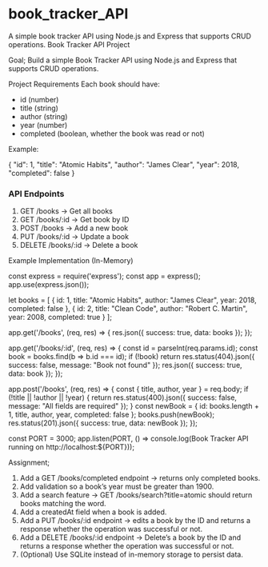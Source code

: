 # book_tracker_API
A simple book tracker API using Node.js and Express that supports CRUD operations. 
Book Tracker API Project

 Goal;
Build a simple Book Tracker API using Node.js and Express that supports CRUD operations.

 Project Requirements
Each book should have:

- id (number)
- title (string)
- author (string)
- year (number)
- completed (boolean, whether the book was read or not)

Example:

{
 "id": 1,
 "title": "Atomic Habits",
 "author": "James Clear",
 "year": 2018,
 "completed": false
}

### API Endpoints
1. GET /books → Get all books
2. GET /books/:id → Get book by ID
3. POST /books → Add a new book
4. PUT /books/:id → Update a book
5. DELETE /books/:id → Delete a book

Example Implementation (In-Memory)

const express = require('express');
const app = express();
app.use(express.json());

let books = [
 { id: 1, title: "Atomic Habits", author: "James Clear", year: 2018, completed: false },
 { id: 2, title: "Clean Code", author: "Robert C. Martin", year: 2008, completed: true }
];

app.get('/books', (req, res) => {
 res.json({ success: true, data: books });
});

app.get('/books/:id', (req, res) => {
 const id = parseInt(req.params.id);
 const book = books.find(b => b.id === id);
 if (!book) return res.status(404).json({ success: false, message: "Book not found" });
 res.json({ success: true, data: book });
});

app.post('/books', (req, res) => {
 const { title, author, year } = req.body;
 if (!title || !author || !year) {
   return res.status(400).json({ success: false, message: "All fields are required" });
 }
 const newBook = { id: books.length + 1, title, author, year, completed: false };
 books.push(newBook);
 res.status(201).json({ success: true, data: newBook });
});


const PORT = 3000;
app.listen(PORT, () => console.log(Book Tracker API running on http://localhost:${PORT}));

Assignment;
1. Add a GET /books/completed endpoint → returns only completed books.
2. Add validation so a book’s year must be greater than 1900.
3. Add a search feature → GET /books/search?title=atomic should return books matching the word.
4. Add a createdAt field when a book is added.
5. Add a PUT /books/:id endpoint → edits a book by the ID and returns a response whether the operation was successful or not.
6. Add a DELETE /books/:id endpoint → Delete’s a book by the ID and returns a response whether the operation was successful or not.
7. (Optional) Use SQLite instead of in-memory storage to persist data.
